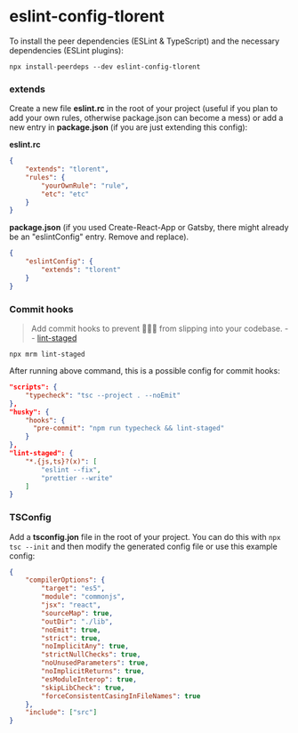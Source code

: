 # eslint-config-tlorent

To install the peer dependencies (ESLint & TypeScript) and the necessary dependencies (ESLint plugins):

`npx install-peerdeps --dev eslint-config-tlorent`

### extends

Create a new file **eslint.rc** in the root of your project (useful if you plan to add your own rules, otherwise package.json can become a mess) or add a new entry in **package.json** (if you are just extending this config):

**eslint.rc**

```json
{
    "extends": "tlorent",
    "rules": {
        "yourOwnRule": "rule",
        "etc": "etc"
    }
}
```

**package.json** (if you used Create-React-App or Gatsby, there might already be an "eslintConfig" entry. Remove and replace).

```json
{
    "eslintConfig": {
        "extends": "tlorent"
    }
}
```

### Commit hooks

> Add commit hooks to prevent 💩💩💩 from slipping into your codebase. -- [lint-staged](https://github.com/okonet/lint-staged)

`npx mrm lint-staged`

After running above command, this is a possible config for commit hooks:

```json
"scripts": {
    "typecheck": "tsc --project . --noEmit"
},
"husky": {
    "hooks": {
      "pre-commit": "npm run typecheck && lint-staged"
    }
},
"lint-staged": {
    "*.{js,ts}?(x)": [
        "eslint --fix",
        "prettier --write"
    ]
}
```

### TSConfig

Add a **tsconfig.jon** file in the root of your project. You can do this with `npx tsc --init` and then modify the generated config file or use this example config:

```json
{
    "compilerOptions": {
        "target": "es5",
        "module": "commonjs",
        "jsx": "react",
        "sourceMap": true,
        "outDir": "./lib",
        "noEmit": true,
        "strict": true,
        "noImplicitAny": true,
        "strictNullChecks": true,
        "noUnusedParameters": true,
        "noImplicitReturns": true,
        "esModuleInterop": true,
        "skipLibCheck": true,
        "forceConsistentCasingInFileNames": true
    },
    "include": ["src"]
}
```
